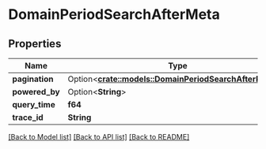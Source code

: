 # DomainPeriodSearchAfterMeta

## Properties

Name | Type | Description | Notes
------------ | ------------- | ------------- | -------------
**pagination** | Option<[**crate::models::DomainPeriodSearchAfterPaging**](domain.SearchAfterPaging.md)> |  | [optional]
**powered_by** | Option<**String**> |  | [optional]
**query_time** | **f64** |  |
**trace_id** | **String** |  |

[[Back to Model list]](../README.md#documentation-for-models) [[Back to API list]](../README.md#documentation-for-api-endpoints) [[Back to README]](../README.md)

